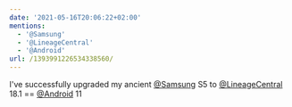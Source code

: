 ```yaml
---
date: '2021-05-16T20:06:22+02:00'
mentions:
  - '@Samsung'
  - '@LineageCentral'
  - '@Android'
url: /1393991226534338560/
---
```

I've successfully upgraded my ancient [@Samsung](https://twitter.com/@Samsung) S5 to [@LineageCentral](https://twitter.com/@LineageCentral) 18.1 == [@Android](https://twitter.com/@Android) 11
